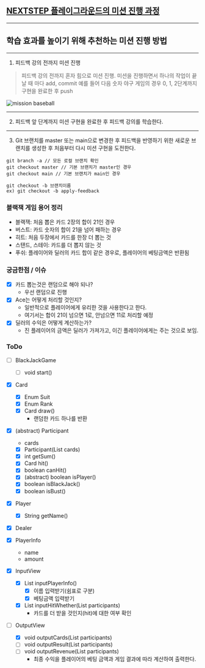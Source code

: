 ## [NEXTSTEP 플레이그라운드의 미션 진행 과정](https://github.com/next-step/nextstep-docs/blob/master/playground/README.md)

---

## 학습 효과를 높이기 위해 추천하는 미션 진행 방법

---

1. 피드백 강의 전까지 미션 진행

> 피드백 강의 전까지 혼자 힘으로 미션 진행. 미션을 진행하면서 하나의 작업이 끝날 때 마다 add, commit
> 예를 들어 다음 숫자 야구 게임의 경우 0, 1, 2단계까지 구현을 완료한 후 push

![mission baseball](https://raw.githubusercontent.com/next-step/nextstep-docs/master/playground/images/mission_baseball.png)

---

2. 피드백 앞 단계까지 미션 구현을 완료한 후 피드백 강의를 학습한다.

---

3. Git 브랜치를 master 또는 main으로 변경한 후 피드백을 반영하기 위한 새로운 브랜치를 생성한 후 처음부터 다시 미션 구현을 도전한다.

```
git branch -a // 모든 로컬 브랜치 확인
git checkout master // 기본 브랜치가 master인 경우
git checkout main // 기본 브랜치가 main인 경우

git checkout -b 브랜치이름
ex) git checkout -b apply-feedback
```

### 블랙잭 게임 용어 정리

- 블랙잭: 처음 뽑은 카드 2장의 합이 21인 경우
- 버스트: 카드 숫자의 합이 21을 넘어 패하는 경우
- 히트: 처음 두장에서 카드를 한장 더 뽑는 것
- 스탠드, 스테이: 카드를 더 뽑지 않는 것
- 푸쉬: 플레이어와 딜러의 카드 합이 같은 경우로, 플레이어의 베팅금액은 반환됨

### 궁금한점 / 이슈

- [x] 카드 뽑는것은 랜덤으로 해야 되나?
    - 우선 랜덤으로 진행
- [x] Ace는 어떻게 처리할 것인지?
    - 일반적으로 플레이어에게 유리한 것을 사용한다고 한다.
    - 여기서는 합이 21이 넘으면 1로, 안넘으면 11로 처리할 예정
- [x] 딜러의 수익은 어떻게 계산하는가?
    - 진 플레이어의 금액은 딜러가 가져가고, 이긴 플레이어에게는 주는 것으로 보임.

### ToDo

- [ ] BlackJackGame
    - [ ] void start()

- [x] Card
    - [x] Enum Suit
    - [x] Enum Rank
    - [x] Card draw()
        - 랜덤한 카드 하나를 반환

- [x] (abstract) Participant
    - cards
    - [x] Participant(List<Card> cards)
    - [x] int getSum()
    - [x] Card hit()
    - [x] boolean canHit()
    - [x] (abstract) boolean isPlayer()
    - [x] boolean isBlackJack()
    - [x] boolean isBust()

- [x] Player
    - [x] String getName()
- [x] Dealer

- [x] PlayerInfo
    - name
    - amount

- [x] InputView
    - [x] List<Participant> inputPlayerInfo()
        - [x] 이름 입력받기(쉼표로 구분)
        - [x] 베팅금액 입력받기
    - [x] List<Participant> inputHitWhether(List<Participant> participants)
        - 카드를 더 받을 것인지(hit)에 대한 여부 확인

- [ ] OutputView
    - [x] void outputCards(List<Participant> participants)
    - [ ] void outputResult(List<Participant> participants)
    - [ ] void outputRevenue(List<Participant> participants)
        - 최종 수익을 플레이어의 베팅 금액과 게임 결과에 따라 계산하여 출력한다.
